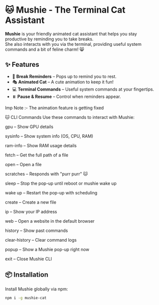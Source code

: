 # 🐱 Mushie - The Terminal Cat Assistant  

**Mushie** is your friendly animated cat assistant that helps you stay productive by reminding you to take breaks.  
She also interacts with you via the terminal, providing useful system commands and a bit of feline charm! 😸  

## ✨ Features  
- 🐾 **Break Reminders** – Pops up to remind you to rest.  
- 🎭 **Animated Cat** – A cute animation to keep it fun!  
- 💻 **Terminal Commands** – Useful system commands at your fingertips.  
- ⏸️ **Pause & Resume** – Control when reminders appear.

Imp Note :- The animation feature is getting fixed 

🐱 CLI Commands
Use these commands to interact with Mushie:

gpu – Show GPU details

sysinfo – Show system info (OS, CPU, RAM)

ram-info – Show RAM usage details

fetch <file> – Get the full path of a file

open <file> – Open a file

scratches – Responds with "purr purr" 🐱

sleep – Stop the pop-up until reboot or mushie wake up

wake up – Restart the pop-up with scheduling

create <file> – Create a new file

ip – Show your IP address

web <url> – Open a website in the default browser

history – Show past commands

clear-history – Clear command logs

popup – Show a Mushie pop-up right now

exit – Close Mushie CLI


## 📦 Installation  
Install Mushie globally via npm:  
```sh
npm i -g mushie-cat


